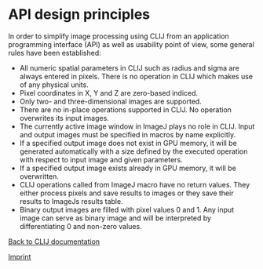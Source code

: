 # API design principles

In order to simplify image processing using CLIJ from an application programming interface (API) as well as usability point of view, some general rules have been established:

* All numeric spatial parameters in CLIJ such as radius and sigma are always entered in pixels. There is no operation in CLIJ which makes use of any physical units.
* Pixel coordinates in X, Y and Z are zero-based indiced.
* Only two- and three-dimensional images are supported.
* There are no in-place operations supported in CLIJ. No operation overwrites its input images.
* The currently active image window in ImageJ plays no role in CLIJ. Input and output images must be specified in macros by name explicitly.
* If a specified output image does not exist in GPU memory, it will be generated automatically with a size defined by the executed operation with respect to input image and given parameters.
* If a specified output image exists already in GPU memory, it will be overwritten.
* CLIJ operations called from ImageJ macro have no return values. They either process pixels and save results to images or they save their results to ImageJs results table.
* Binary output images are filled with pixel values 0 and 1. Any input image can serve as binary image and will be interpreted by differentiating 0 and non-zero values.

[Back to CLIJ documentation](https://clij.github.io/) 

[Imprint](https://clij.github.io/imprint)


